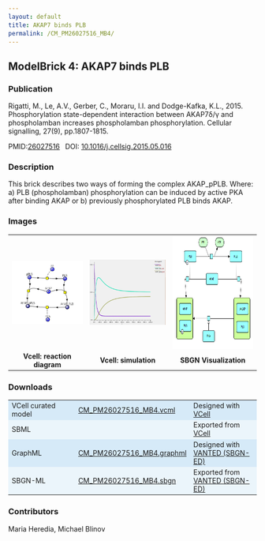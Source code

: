 ```yaml
---
layout: default
title: AKAP7 binds PLB
permalink: /CM_PM26027516_MB4/
---
```

## ModelBrick 4: AKAP7 binds PLB

### Publication 

Rigatti, M., Le, A.V., Gerber, C., Moraru, I.I. and Dodge-Kafka, K.L., 2015. Phosphorylation state-dependent interaction between 
AKAP7δ/γ and phospholamban increases phospholamban phosphorylation. Cellular signalling, 27(9), pp.1807-1815.

 PMID:<a href="https://www.ncbi.nlm.nih.gov/pubmed/?term=26027516">26027516</a>&ensp; 
 DOI: <a href="https://doi.org/10.1016/j.cellsig.2015.05.016">10.1016/j.cellsig.2015.05.016</a><br />

### Description
This brick describes two ways of forming the complex AKAP_pPLB. Where: a) PLB (phospholamban) phosphorylation can be induced by active PKA after binding AKAP or b) previously phosphorylated PLB binds AKAP.

### Images
<center>
 <table> 
 <tr>
   <td align="center" width="280">
   <a href="https://modelbricks.github.io/images/Vcellimages/CM_PM26027516_MB4_Vcell_diagram.PNG">
   <img align="center" src="/images/Vcellimages/CM_PM26027516_MB4_Vcell_diagram.PNG"/></a>
   </td>
   <td align="center" width="280">
   <a href="https://modelbricks.github.io/images/Vcellimages/CM_PM26027516_MB4_Vcell_sim.PNG">
   <img align="center" src="/images/Vcellimages/CM_PM26027516_MB4_Vcell_sim.PNG"/></a>
   </td>
  
   <td align="center" width="280">
   <a href="https://modelbricks.github.io/images/SBGNfiles/AKAP_PLB_SBGN.png">
   <img align="center" src="/images/SBGNfiles/AKAP_PLB_SBGN.png" height="230"/></a></td>
 </tr>
 <tr>
   <td align="center"><strong> Vcell: reaction diagram</strong></td>
   <td align="center"><strong> Vcell: simulation</strong></td>
   <td align="center"><strong> SBGN Visualization</strong></td>
   </tr>
 </table>
</center>

### Downloads 

<center>
 <table>
  <td width="33%" bgcolor="#D6EAF8">VCell curated model </td>
  <td width="33%" bgcolor="#D6EAF8"><a href="/modelbricks/VCML_SBMLfiles/CM_PM26027516_MB4.vcml">CM_PM26027516_MB4.vcml</a></td>
  <td width="33%" bgcolor="#D6EAF8"> Designed with <a href="http://vcell.org"> VCell</a></td>
  <tr>
   <td bgcolor="#EBF5FB">SBML </td>
   <td bgcolor="#EBF5FB"><!--<a href="/modelbricks/VCML_SBMLfiles/CM_PM26027516_MB4.xml" download>CM_PM26027516_MB4.xml</a>--></td>
   <td bgcolor="#EBF5FB"> Exported from <a href="http://vcell.org"> VCell</a></td>
  </tr>
  <tr>
   <td bgcolor="#D6EAF8">GraphML </td>
   <td bgcolor="#D6EAF8"><a href="/modelbricks/SBGNexecutablefiles/CM_PM26027516_MB4.graphml">CM_PM26027516_MB4.graphml</a></td>
   <td bgcolor="#D6EAF8"> Designed with <a href="https://immersive-analytics.infotech.monash.edu/vanted/addons/sbgn-ed/">VANTED (SBGN-ED)</a></td>
  </tr>
  <tr>
   <td bgcolor="#EBF5FB">SBGN-ML </td>
   <td bgcolor="#EBF5FB"><a href="/modelbricks/SBGNexecutablefiles/CM_PM26027516_MB4.sbgn">CM_PM26027516_MB4.sbgn</a></td>
   <td bgcolor="#EBF5FB"> Exported from <a href="https://immersive-analytics.infotech.monash.edu/vanted/addons/sbgn-ed/">VANTED (SBGN-ED)</a></td>
  </tr>
 </table>
</center>

### Contributors
Maria Heredia, Michael Blinov
 
